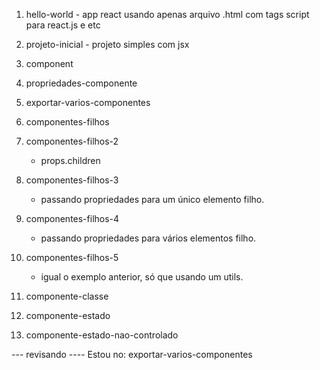 1. hello-world - app react usando apenas arquivo .html com tags script para react.js e etc
1. projeto-inicial - projeto simples com jsx
1. component



1. propriedades-componente
1. exportar-varios-componentes
1. componentes-filhos
1. componentes-filhos-2
    - props.children
1. componentes-filhos-3
    - passando propriedades para um único elemento filho.
1. componentes-filhos-4
    - passando propriedades para vários elementos filho.
1. componentes-filhos-5
    - igual o exemplo anterior, só que usando um utils.
1. componente-classe
1. componente-estado
1. componente-estado-nao-controlado


--- revisando ----
Estou no:
exportar-varios-componentes